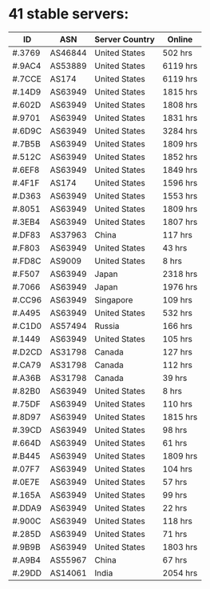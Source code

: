 # 41 stable servers:

| ID | ASN | Server Country | Online |
| ------ | ------ | ------ | ------ |
| #.3769 | AS46844 | United States | 502 hrs |
| #.9AC4 | AS53889 | United States | 6119 hrs |
| #.7CCE | AS174 | United States | 6119 hrs |
| #.14D9 | AS63949 | United States | 1815 hrs |
| #.602D | AS63949 | United States | 1808 hrs |
| #.9701 | AS63949 | United States | 1831 hrs |
| #.6D9C | AS63949 | United States | 3284 hrs |
| #.7B5B | AS63949 | United States | 1809 hrs |
| #.512C | AS63949 | United States | 1852 hrs |
| #.6EF8 | AS63949 | United States | 1849 hrs |
| #.4F1F | AS174 | United States | 1596 hrs |
| #.D363 | AS63949 | United States | 1553 hrs |
| #.8051 | AS63949 | United States | 1809 hrs |
| #.3EB4 | AS63949 | United States | 1807 hrs |
| #.DF83 | AS37963 | China | 117 hrs |
| #.F803 | AS63949 | United States | 43 hrs |
| #.FD8C | AS9009 | United States | 8 hrs |
| #.F507 | AS63949 | Japan | 2318 hrs |
| #.7066 | AS63949 | Japan | 1976 hrs |
| #.CC96 | AS63949 | Singapore | 109 hrs |
| #.A495 | AS63949 | United States | 532 hrs |
| #.C1D0 | AS57494 | Russia | 166 hrs |
| #.1449 | AS63949 | United States | 105 hrs |
| #.D2CD | AS31798 | Canada | 127 hrs |
| #.CA79 | AS31798 | Canada | 112 hrs |
| #.A36B | AS31798 | Canada | 39 hrs |
| #.82B0 | AS63949 | United States | 8 hrs |
| #.75DF | AS63949 | United States | 110 hrs |
| #.8D97 | AS63949 | United States | 1815 hrs |
| #.39CD | AS63949 | United States | 98 hrs |
| #.664D | AS63949 | United States | 61 hrs |
| #.B445 | AS63949 | United States | 1809 hrs |
| #.07F7 | AS63949 | United States | 104 hrs |
| #.0E7E | AS63949 | United States | 57 hrs |
| #.165A | AS63949 | United States | 99 hrs |
| #.DDA9 | AS63949 | United States | 22 hrs |
| #.900C | AS63949 | United States | 118 hrs |
| #.285D | AS63949 | United States | 71 hrs |
| #.9B9B | AS63949 | United States | 1803 hrs |
| #.A9B4 | AS55967 | China | 67 hrs |
| #.29DD | AS14061 | India | 2054 hrs |

